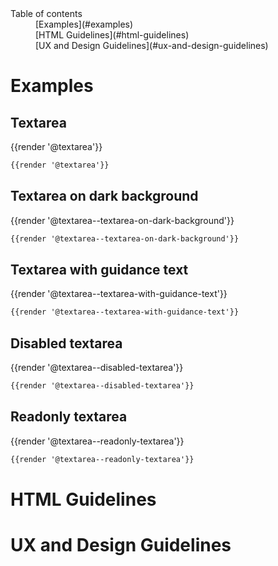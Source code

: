<nav class="element-navigation">
  <dl class="element-navigation__list">
    <dt class="element-navigation__title">Table of contents</dt>
    <dd class="element-navigation__item">[Examples](#examples)</dd>
    <dd class="element-navigation__item">[HTML Guidelines](#html-guidelines)</dd>
    <dd class="element-navigation__item">[UX and Design Guidelines](#ux-and-design-guidelines)</dd>
  </dl>
</nav>

# Examples
## Textarea
<div class="element-preview">
  {{render '@textarea'}}
</div>

```html
{{render '@textarea'}}
```

## Textarea on dark background
<div class="element-preview element-preview--dark">
  {{render '@textarea--textarea-on-dark-background'}}
</div>

```html
{{render '@textarea--textarea-on-dark-background'}}
```

## Textarea with guidance text
<div class="element-preview">
  {{render '@textarea--textarea-with-guidance-text'}}
</div>

```html
{{render '@textarea--textarea-with-guidance-text'}}
```

## Disabled textarea
<div class="element-preview">
  {{render '@textarea--disabled-textarea'}}
</div>

```html
{{render '@textarea--disabled-textarea'}}
```

## Readonly textarea
<div class="element-preview">
  {{render '@textarea--readonly-textarea'}}
</div>

```html
{{render '@textarea--readonly-textarea'}}
```

# HTML Guidelines

# UX and Design Guidelines

